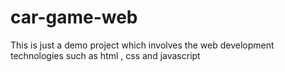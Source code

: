 # car-game-web
This is just a demo project which involves the web development technologies such as html , css and javascript

